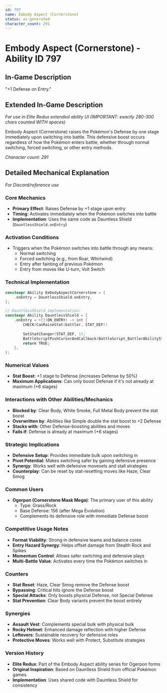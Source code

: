 ```yaml
---
id: 797
name: Embody Aspect (Cornerstone)
status: ai-generated
character_count: 291
---
```


# Embody Aspect (Cornerstone) - Ability ID 797

## In-Game Description
"+1 Defense on Entry."

## Extended In-Game Description
*For use in Elite Redux extended ability UI (IMPORTANT: exactly 280-300 chars counted WITH spaces)*

Embody Aspect (Cornerstone) raises the Pokémon's Defense by one stage immediately upon switching into battle. This defensive boost occurs regardless of how the Pokémon enters battle, whether through normal switching, forced switching, or other entry methods.

*Character count: 291*

## Detailed Mechanical Explanation
*For Discord/reference use*

### Core Mechanics
- **Primary Effect**: Raises Defense by +1 stage upon entry
- **Timing**: Activates immediately when the Pokémon switches into battle
- **Implementation**: Uses the same code as Dauntless Shield (`DauntlessShield.onEntry`)

### Activation Conditions
- Triggers when the Pokémon switches into battle through any means:
  - Normal switching
  - Forced switching (e.g., from Roar, Whirlwind)
  - Entry after fainting of previous Pokémon
  - Entry from moves like U-turn, Volt Switch

### Technical Implementation
```cpp
constexpr Ability EmbodyAspectCornerstone = {
    .onEntry = DauntlessShield.onEntry,
};

// DauntlessShield implementation:
constexpr Ability DauntlessShield = {
    .onEntry = +[](ON_ENTRY) -> int {
        CHECK(CanRaiseStat(battler, STAT_DEF))
        
        SetStatChanger(STAT_DEF, 1);
        BattleScriptPushCursorAndCallback(BattleScript_BattlerAbilityStatRaiseOnSwitchIn);
        return TRUE;
    },
};
```

### Numerical Values
- **Stat Boost**: +1 stage to Defense (increases Defense by 50%)
- **Maximum Applications**: Can only boost Defense if it's not already at maximum (+6 stages)

### Interactions with Other Abilities/Mechanics
- **Blocked by**: Clear Body, White Smoke, Full Metal Body prevent the stat boost
- **Overwritten by**: Abilities like Simple double the stat boost to +2 Defense
- **Stacks with**: Other Defense-boosting abilities and moves
- **Fails if**: Defense is already at maximum (+6 stages)

### Strategic Implications
- **Defensive Setup**: Provides immediate bulk upon switching in
- **Pivot Potential**: Makes switching safer by gaining defensive presence
- **Synergy**: Works well with defensive movesets and stall strategies
- **Counterplay**: Can be reset by stat-resetting moves like Haze, Clear Smog

### Common Users
- **Ogerpon (Cornerstone Mask Mega)**: The primary user of this ability
  - Type: Grass/Rock
  - Base Defense: 156 (after Mega Evolution)
  - Complements its defensive role with immediate Defense boost

### Competitive Usage Notes
- **Format Viability**: Strong in defensive teams and balance cores
- **Entry Hazard Synergy**: Helps offset damage from Stealth Rock and Spikes
- **Momentum Control**: Allows safer switching and defensive plays
- **Multi-Battle Value**: Activates every time the Pokémon switches in

### Counters
- **Stat Reset**: Haze, Clear Smog remove the Defense boost
- **Bypassing**: Critical hits ignore the Defense boost
- **Special Attacks**: Only boosts physical Defense, not Special Defense
- **Stat Prevention**: Clear Body variants prevent the boost entirely

### Synergies
- **Assault Vest**: Complements special bulk with physical bulk
- **Rocky Helmet**: Enhanced damage reflection with higher Defense
- **Leftovers**: Sustainable recovery for defensive roles
- **Protective Moves**: Works well with Protect, Substitute strategies

### Version History
- **Elite Redux**: Part of the Embody Aspect ability series for Ogerpon forms
- **Original Inspiration**: Based on Dauntless Shield from official Pokémon games
- **Implementation**: Uses shared code with Dauntless Shield for consistency